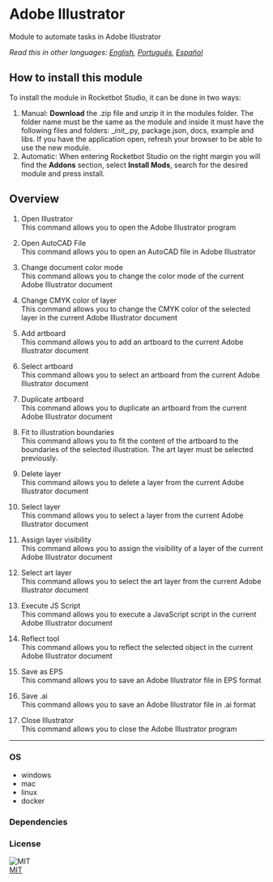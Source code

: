 # Adobe Illustrator
  
Module to automate tasks in Adobe Illustrator  

*Read this in other languages: [English](README.md), [Português](README.pr.md), [Español](README.es.md)*

## How to install this module
  
To install the module in Rocketbot Studio, it can be done in two ways:
1. Manual: __Download__ the .zip file and unzip it in the modules folder. The folder name must be the same as the module and inside it must have the following files and folders: \__init__.py, package.json, docs, example and libs. If you have the application open, refresh your browser to be able to use the new module.
2. Automatic: When entering Rocketbot Studio on the right margin you will find the **Addons** section, select **Install Mods**, search for the desired module and press install.  


## Overview


1. Open Illustrator  
This command allows you to open the Adobe Illustrator program

2. Open AutoCAD File  
This command allows you to open an AutoCAD file in Adobe Illustrator

3. Change document color mode  
This command allows you to change the color mode of the current Adobe Illustrator document

4. Change CMYK color of layer  
This command allows you to change the CMYK color of the selected layer in the current Adobe Illustrator document

5. Add artboard  
This command allows you to add an artboard to the current Adobe Illustrator document

6. Select artboard  
This command allows you to select an artboard from the current Adobe Illustrator document

7. Duplicate artboard  
This command allows you to duplicate an artboard from the current Adobe Illustrator document

8. Fit to illustration boundaries  
This command allows you to fit the content of the artboard to the boundaries of the selected illustration. The art layer must be selected previously.

9. Delete layer  
This command allows you to delete a layer from the current Adobe Illustrator document

10. Select layer  
This command allows you to select a layer from the current Adobe Illustrator document

11. Assign layer visibility  
This command allows you to assign the visibility of a layer of the current Adobe Illustrator document

12. Select art layer  
This command allows you to select the art layer from the current Adobe Illustrator document

13. Execute JS Script  
This command allows you to execute a JavaScript script in the current Adobe Illustrator document

14. Reflect tool  
This command allows you to reflect the selected object in the current Adobe Illustrator document

15. Save as EPS  
This command allows you to save an Adobe Illustrator file in EPS format

16. Save .ai  
This command allows you to save an Adobe Illustrator file in .ai format

17. Close Illustrator  
This command allows you to close the Adobe Illustrator program  




----
### OS

- windows
- mac
- linux
- docker

### Dependencies

### License
  
![MIT](https://camo.githubusercontent.com/107590fac8cbd65071396bb4d04040f76cde5bde/687474703a2f2f696d672e736869656c64732e696f2f3a6c6963656e73652d6d69742d626c75652e7376673f7374796c653d666c61742d737175617265)  
[MIT](http://opensource.org/licenses/mit-license.ph)